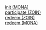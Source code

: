 [init (MONA)](https://chaintools.mona-coin.de/tx/fa5e7dededd218686414d19d45d09ccfc4cbd69d6f4c7f727a0f1e9b890b8461)  
[participate (ZOIN)](http://zoincommunity.com:3001/tx/509bff3ea44b9f973822b6e4df2a0ec337c0dcf57bd801137902698a11baed5f)  
[redeem (ZOIN)](http://zoincommunity.com:3001/tx/b54aca4c07062af9643386f0fa8c4e832dc4494f3bb84db7f04690855825847f)  
[redeem (MONA)](https://chaintools.mona-coin.de/tx/c1bf5de5b93b553ebc86b613d19dbd8019e6663fbe5ec153031b5d80f882465e)  


